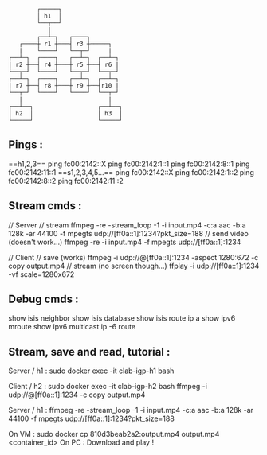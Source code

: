 
```
        ┌─────┐
        │ h1  │
        └──┬──┘
           |
        ┌──┴─┐   ┌────┐
   ┌────┼ r1 ┼───┤ r3 ┼─────┐
   |    └────┘   └──┬─┘     |
┌──┴─┐  ┌────┐   ┌──┴─┐  ┌──┴─┐
| r2 ┼──┤ r4 ┼───┼ r5 ┼──┤ r6 |
└──┬─┘  └────┘   └──┬─┘  └──┬─┘
┌──┴─┐  ┌────┐   ┌──┴─┐  ┌──┴─┐
| r7 ┼──┤ r8 ┼───┼ r9 ┼──┤r10 |
└──┬─┘  └────┘   └────┘  └──┬─┘
   |                        |
┌──┴──┐                  ┌──┴──┐
│ h2  │                  │ h3  │
└─────┘                  └─────┘
```
Pings :
-------
==h1,2,3==
ping fc00:2142::X
ping fc00:2142:1::1
ping fc00:2142:8::1
ping fc00:2142:11::1
==s1,2,3,4,5...==
ping fc00:2142::X
ping fc00:2142:1::2
ping fc00:2142:8::2
ping fc00:2142:11::2

Stream cmds :
-------------
// Server
// stream
ffmpeg -re -stream_loop -1 -i input.mp4 -c:a aac -b:a 128k -ar 44100 -f mpegts udp://[ff0a::1]:1234?pkt_size=188
// send video (doesn't work...)
ffmpeg -re -i input.mp4 -f mpegts udp://[ff0a::1]:1234

// Client
// save (works)
ffmpeg -i udp://@[ff0a::1]:1234 -aspect 1280:672 -c copy output.mp4
// stream (no screen though...)
ffplay -i udp://[ff0a::1]:1234 -vf scale=1280x672

Debug cmds :
------------
show isis neighbor
show isis database
show isis route
ip a
show ipv6 mroute
show ipv6 multicast
ip -6 route

Stream, save and read, tutorial :
---------------------------------
Server / h1 :
sudo docker exec -it clab-igp-h1 bash

Client / h2 :
sudo docker exec -it clab-igp-h2 bash
ffmpeg -i udp://@[ff0a::1]:1234 -c copy output.mp4

Server / h1 :
ffmpeg -re -stream_loop -1 -i input.mp4 -c:a aac -b:a 128k -ar 44100 -f mpegts udp://[ff0a::1]:1234?pkt_size=188

On VM :
sudo docker cp 810d3beab2a2:output.mp4 output.mp4
              <container_id>
On PC :
Download and play !
